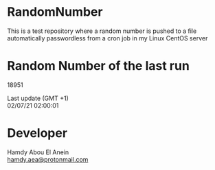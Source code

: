 # RandomNumber    
This is a test repository where a random number is pushed to a file automatically passwordless from a cron job in my Linux CentOS server    
# Random Number of the last run   
18951
      
Last update (GMT +1)    
02/07/21 02:00:01
# Developer    
Hamdy Abou El Anein   
hamdy.aea@protonmail.com
